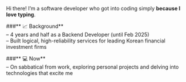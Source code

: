 Hi there! I’m a software developer who got into coding simply **because I love typing**.  

###** 📈 Background**  
  – 4 years and half as a Backend Developer (until Feb 2025)  
  – Built logical, high-reliability services for leading Korean financial investment firms  

###** 💻 Now**  
  – On sabbatical from work, exploring personal projects and delving into technologies that excite me  

